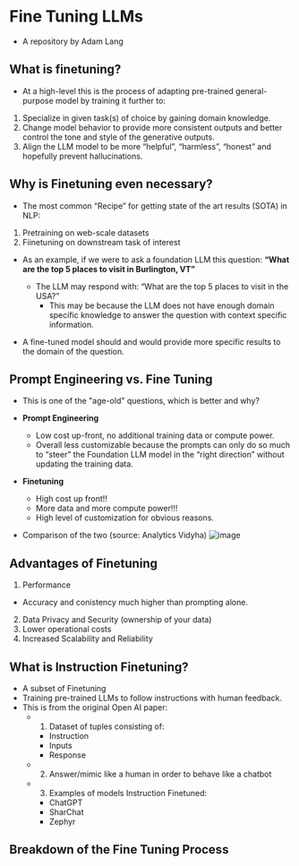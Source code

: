 # Fine Tuning LLMs
* A repository by Adam Lang

## What is finetuning? 
* At a high-level this is the process of adapting pre-trained general-purpose model by training it further to:
1. Specialize in given task(s) of choice by gaining domain knowledge.
2. Change model behavior to provide more consistent outputs and better control the tone and style of the generative outputs.
3. Align the LLM model to be more “helpful”, “harmless”, “honest” and hopefully prevent hallucinations. 


## Why is Finetuning even necessary?
* The most common “Recipe” for getting state of the art results (SOTA) in NLP:
1. Pretraining on web-scale datasets
2. Fiinetuning on downstream task of interest

* As an example, if we were to ask a foundation LLM this question: **“What are the top 5 places to visit in Burlington, VT”**
  * The LLM may respond with: “What are the top 5 places to visit in the USA?”
      * This may be because the LLM does not have enough domain specific knowledge to answer the question with context specific information.

* A fine-tuned model should and would provide more specific results to the domain of the question.


## Prompt Engineering vs. Fine Tuning
* This is one of the "age-old" questions, which is better and why?

* **Prompt Engineering**
  * Low cost up-front, no additional training data or compute power.
  * Overall less customizable because the prompts can only do so much to “steer” the Foundation LLM model in the “right direction” without updating the training data. 


* **Finetuning**
  * High cost up front!!
  * More data and more compute power!!!
  * High level of customization for obvious reasons.
 
* Comparison of the two (source: Analytics Vidyha)
![image](https://github.com/user-attachments/assets/d6136343-9d75-48f6-998e-cf3e859394a4)


## Advantages of Finetuning
1. Performance 
  * Accuracy and conistency much higher than prompting alone.
2. Data Privacy and Security (ownership of your data)
3. Lower operational costs
4. Increased Scalability and Reliability

## What is Instruction Finetuning?
* A subset of  ﻿Finetuning
* Training pre-trained LLMs to follow instructions with human feedback.
* This is from the original Open AI paper:
  * 1) Dataset of tuples consisting of: 
    * Instruction
    * Inputs
    * Response
  * 2) Answer/mimic like a human in order to behave like a chatbot
  * 3) Examples of models Instruction Finetuned:
    * ChatGPT
    * SharChat
    * Zephyr


## Breakdown of the Fine Tuning Process



